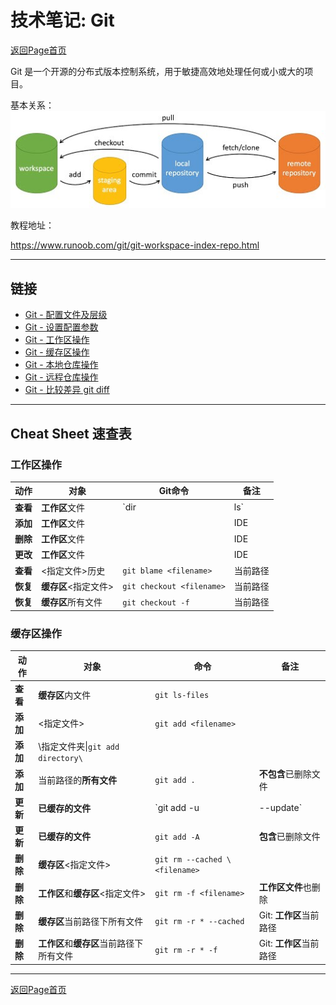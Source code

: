 # 技术笔记: Git

[返回Page首页](../index.md)

Git 是一个开源的分布式版本控制系统，用于敏捷高效地处理任何或小或大的项目。

基本关系：
![图片1](./pics/general.jpg)


教程地址：  

https://www.runoob.com/git/git-workspace-index-repo.html

***

## 链接
- [Git - 配置文件及层级](./app/git_config_file.md#用户级别global(优先级次之) )
- [Git - 设置配置参数](./app/git_config.md)
- [Git - 工作区操作](./app/git_workspace.md)
- [Git - 缓存区操作](./app/git_stage.md)
- [Git - 本地仓库操作](./app/git_local_repo.md)
- [Git - 远程仓库操作](./app/git_remote.md)
- [Git - 比较差异 git diff](./app/git_diff.md)

*** 

## Cheat Sheet 速查表

### **工作区操作**

|动作|对象|Git命令|备注|
|---|---|---|---|
|**查看**|**工作区**文件|`dir | ls`|当前路径|
|**添加**|**工作区**文件||IDE|
|**删除**|**工作区**文件||IDE|
|**更改**|**工作区**文件||IDE|
|**查看**|<指定文件>历史|`git blame <filename>`|当前路径|
|**恢复**|**缓存区**<指定文件>|`git checkout <filename>`|当前路径|
|**恢复**|**缓存区**所有文件|`git checkout -f`|当前路径|

### **缓存区操作**

|动作|对象|命令|备注|
|---|---|---|---|
|**查看**|**缓存区**内文件|`git ls-files `||
|**添加**|<指定文件>|`git add <filename>`||
|**添加**|\\指定文件夹\\|`git add directory\`||
|**添加**|当前路径的**所有文件**|`git add .`|**不包含**已删除文件|
|**更新**|**已缓存的文件**|`git add -u|--update`|**不包含**新文件|
|**更新**|**已缓存的文件**|`git add -A`|**包含**已删除文件|
|**删除**|**缓存区**<指定文件>|`git rm --cached \<filename>`||
|**删除**|**工作区**和**缓存区**<指定文件>|`git rm -f <filename>`|**工作区文件**也删除|
|**删除**|**缓存区**当前路径下所有文件|`git rm -r * --cached`|Git: **工作区**当前路径|
|**删除**|**工作区**和**缓存区**当前路径下所有文件|`git rm -r * -f`|Git: **工作区**当前路径|

***

[返回Page首页](../index.md)
